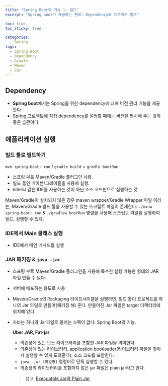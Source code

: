 ```yaml
---
title: "Spring Boot의 기능 1: 빌드"
excerpt: "Spring boot가 제공하는 편의: Dependency와 프로젝트 빌드"

toc: true
toc_sticky: true

categories:
  - Spring
tags:
  - Spring Boot
  - Dependency
  - Gradle
  - Maven
  - Jar
---
```

## Dependency

- **Spring boot**에서는 Spring을 위한 dependency에 대해 버전 관리 기능을 제공한다.
- Spring 프로젝트에 직접 dependency를 설정할 때에는 버전을 명시해 주는 것이 좋은 습관이다.

## 애플리케이션 실행

### 빌드 툴로 빌드하기
`mvn spring-boot: run` / `gradle build` + `gradle bootRun`
- 스프링 부트 Maven/Gradle 플러그인 사용.
- 빌드 툴인 메이븐/그레이들을 사용해 실행.
- IntelliJ 같은 IDE를 사용하는 것이 아닌 소스 코드만으로 실행하는 것.

Maven/Gradle이 설치되지 않은 경우 maven wrapper/Gradle Wrapper 파일 이라는, Maven/Gradle 빌드 툴을 사용할 수 있는 스크립트 파일이 존재한다: `./mvnw spring-boot: run` & `./gradlew bootRun` 명령을 사용해 스크립트 파일을 실행하여 빌드, 실행할 수 있다.

### IDE에서 Main 클래스 실행
- IDE에서 메인 메서드를 실행

### JAR 패키징 & `java -jar`

- 스프링 부트 Maven/Gradle 플러그인을 사용해 특수한 실행 가능한 형태의 JAR 파일 만들 수 있다.
- 서버에 배포하는 용도로 사용
- Maven/Gradle의 Packaging 라이프사이클을 실행하면, 빌드 툴이 프로젝트를 하나의 Jar 파일로 만들어(패키징 해) 준다. 만들어진 Jar 파일은 target 디렉터리에 위치해 있다.
- 자바는 하나의 Jar파일로 뭉치는 스펙이 없다: Spring Boot의 기능.
  
  **Uber JAR, Fat-jar**
  
  - 의존성에 있는 모든 라이브러리를 포함한 JAR 파일을 의미한다.
  - 의존성에 있는 라이브러리, application bootloader(라이브러리 파일을 찾아서 실행할 수 있게 도와준다), 소스 코드를 포함한다.
  - `java -jar [파일명]` 명령어로 단독 실행할 수 있다.
  - 의존성의 라이브러리를 포함하지 않은 jar 파일은 plain jar라고 한다.

  > 참고: [Execuatble Jar와 Plain Jar](https://velog.io/@shawnhansh/SpringBoot-Executable-jar-plain-jar)

